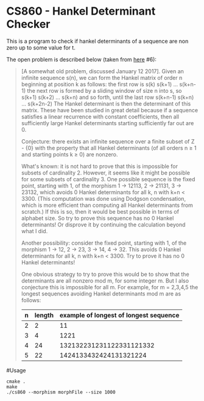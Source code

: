 # CS860 - Hankel Determinant Checker

This is a program to check if hankel determinants of a sequence are non zero up to some value for t.

The open problem is described below (taken from [here](https://cs.uwaterloo.ca/~shallit/Courses/860/problems.html) #6):

> [A somewhat old problem, discussed January 12 2017]. Given an infinite sequence s(n), we can form the Hankel matrix of order n beginning at position k as follows: the first row is 
> s(k) s(k+1) ... s(k+n-1) 
> the next row is formed by a sliding window of size n into s, so 
> s(k+1) s(k+2) ... s(k+n) 
> and so forth, until the last row 
> s(k+n-1) s(k+n) ... s(k+2n-2)
> The Hankel determinant is then the determinant of this matrix. These have been studied in great detail because if a sequence satisfies a linear recurrence with constant coefficients, then all sufficiently large Hankel determinants starting sufficiently far out are 0.
> 
> Conjecture: there exists an infinite sequence over a finite subset of Z - {0} with the property that all Hankel determinants (of all orders n ≥ 1 and starting points k ≥ 0) are nonzero.
> 
> What's known: it is not hard to prove that this is impossible for subsets of cardinality 2. However, it seems like it might be possible for some subsets of cardinality 3. One possible sequence is the fixed point, starting with 1, of the morphism 1 → 12113, 2 → 21131, 3 → 23132, which avoids 0 Hankel determinants for all k, n with k+n < 3300. (This computation was done using Dodgson condensation, which is more efficient than computing all Hankel determinants from scratch.) If this is so, then it would be best possible in terms of alphabet size. So try to prove this sequence has no 0 Hankel determinants! Or disprove it by continuing the calculation beyond what I did.
> 
> Another possibility: consider the fixed point, starting with 1, of the morphism 1 → 12, 2 → 23, 3 → 14, 4 → 32. This avoids 0 Hankel determinants for all k, n with k+n < 3300. Try to prove it has no 0 Hankel determinants!
> 
> One obvious strategy to try to prove this would be to show that the determinants are all nonzero mod m, for some integer m. But I also conjecture this is impossible for all m. For example, for m = 2,3,4,5 the longest sequences avoiding Hankel determinants mod m are as follows:
> 
> |n |length | example of longest of longest sequence|
> |---|-------|---------------------------------------|
> |2 |  2  	 |   11                                  |
> |3 |	4  	 |  1221                                 |
> |4 |	24   |	132132231231122331121332             |
> |5 |	22   |	1424133432424131321224               |

#Usage
```
cmake .
make
./cs860 --morphism morphFile --size 1000
```
